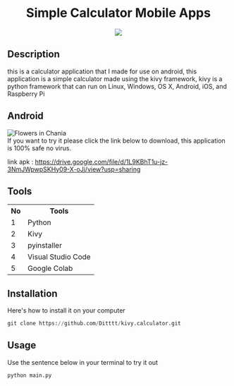 <h1 style='text-align:center;'>Simple Calculator Mobile Apps</h1>

<p style='text-align:center;'>
    <a href="https://github.com/psf/black"><img src="https://img.shields.io/badge/code%20style-black-000000.svg" /></a>
</p>

<!-- <h2> Windows </h2>
<img src='https://media.discordapp.net/attachments/811059158143991859/909390543140827196/unknown.png?width=609&height=473'>
If you want to try it please click the link below to download, this application is 100% safe no virus.
link apk : https://drive.google.com/file/d/1PffxK1RUxEvebsSwrUMWCyYsGIdG7Xd-/view -->

## Description
this is a calculator application that I made for use on android, this application is a simple calculator made using the kivy framework, kivy is a python framework that can run on Linux, Windows, OS X, Android, iOS, and Raspberry Pi



<h2> Android </h2>
<img src="https://media.discordapp.net/attachments/888079059010093146/908625272427905034/Screenshot_20211112-145215.png?width=237&height=473" alt="Flowers in Chania">
<br>
If you want to try it please click the link below to download, this application is 100% safe no virus.

link apk : https://drive.google.com/file/d/1L9KBhT1u-jz-3NmJWpwpSKHy09-X-oJj/view?usp=sharing

<h2> Tools </h2>
<table>
    <tr>
        <th>No</th>
        <th>Tools</th>
    </tr>
    <tr>
        <td>1</td>
        <td>Python</td>
    </tr>
    <tr>
        <td>2</td>
        <td>Kivy</td>
    </tr>
    <tr>
        <td>3</td>
        <td>pyinstaller</td>
    </tr>
    <tr>
        <td>4</td>
        <td>Visual Studio Code</td>
    </tr>
    <tr>
        <td>5</td>
        <td>Google Colab</td>
    </tr>
</table>

## Installation
Here's how to install it on your computer
````python
git clone https://github.com/Ditttt/kivy.calculator.git
````

## Usage
Use the sentence below in your terminal to try it out
````python
python main.py
````
